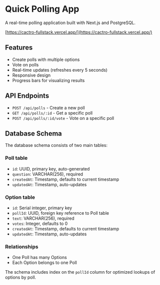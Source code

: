 # Quick Polling App

A real-time polling application built with Next.js and PostgreSQL.

[https://cactro-fullstack.vercel.app/](https://cactro-fullstack.vercel.app/)

## Features

- Create polls with multiple options
- Vote on polls
- Real-time updates (refreshes every 5 seconds)
- Responsive design
- Progress bars for visualizing results

## API Endpoints

- `POST /api/polls` - Create a new poll
- `GET /api/polls/:id` - Get a specific poll
- `POST /api/polls/:id/vote` - Vote on a specific poll

## Database Schema

The database schema consists of two main tables:

### Poll table

- `id`: UUID, primary key, auto-generated
- `question`: VARCHAR(256), required
- `createdAt`: Timestamp, defaults to current timestamp
- `updatedAt`: Timestamp, auto-updates

### Option table

- `id`: Serial integer, primary key
- `pollId`: UUID, foreign key reference to Poll table
- `text`: VARCHAR(256), required
- `votes`: Integer, defaults to 0
- `createdAt`: Timestamp, defaults to current timestamp
- `updatedAt`: Timestamp, auto-updates

### Relationships

- One Poll has many Options
- Each Option belongs to one Poll

The schema includes index on the `pollId` column for optimized lookups of options by poll.
